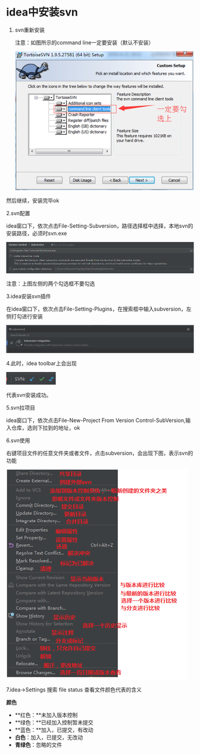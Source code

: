 # idea中安装svn
1. svn重新安装

   注意：如图所示的command line一定要安装（默认不安装）

   ![](picture/picture.png)

然后继续，安装完毕ok

2.svn配置

idea窗口下，依次点击File-Setting-Subversion，路径选择框中选择，本地svn的安装路径，必须时svn.exe

![](picture/2019-01-23_205027.jpg)

注意：上图左侧的两个勾选框不要勾选

3.idea安装svn插件

在idea窗口下，依次点击File-Setting-Plugins，在搜索框中输入subversion，左侧打勾进行安装

![](picture/picture.jpg)

4.此时，idea toolbar上会出现

![](picture/2019-01-23_204123.jpg)

代表svn安装成功。

5.svn拉项目

idea窗口下，依次点击File-New-Project From Version Control-SubVersion,输入仓库，选则下拉到的地址，ok

6.svn使用

右键项目文件的任意文件夹或者文件，点击subversion，会出现下图，表示svn的功能

![HiChat图片20190123205244](picture/HiChat图片20190123205244.jpg)

7.idea->Settings 搜索 file status 查看文件颜色代表的含义

**颜色**

- **红色：**未加入版本控制
- **绿色：**已经加入控制暂未提交
- **蓝色：**加入，已提交，有改动
- **白色**：加入，已提交，无改动
- **青绿色**：忽略的文件